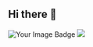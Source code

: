 ## Hi there 👋

<img src="https://tryhackme-badges.s3.amazonaws.com/Matthew.Milez.png" alt="Your Image Badge" />

<img src="https://img.shields.io/badge/Gmail-D14836?style=for-the-badge&logo=gmail&logoColor=white"/>


<!--
**Matthew-Miles/Matthew-Miles** is a ✨ _special_ ✨ repository because its `README.md` (this file) appears on your GitHub profile.

Here are some ideas to get you started:
- Banners: leetcode, tryhackme, etc
- I’m currently working on ...
- I’m currently learning ...
- I’m looking to collaborate on ...
- I’m looking for help with ...
- Ask me about ...
- How to reach me: ...
- Fun fact: ...
-->
